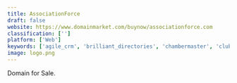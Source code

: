 ```yaml
---
title: AssociationForce
draft: false 
website: https://www.domainmarket.com/buynow/associationforce.com
classification: ['']
platform: ['Web']
keywords: ['agile_crm', 'brilliant_directories', 'chambermaster', 'clubexpress', 'dashboard', 'fleep', 'groupahead', 'memberleap', 'silkstart', 'solis', 'starchapter', 'tendenci', 'tidyhq', 'unison_by_rotunda_software', 'veryconnect', 'wiggio', 'wild_apricot', 'zenbership_membership_software']
image: logo.png
---
```

Domain for Sale.